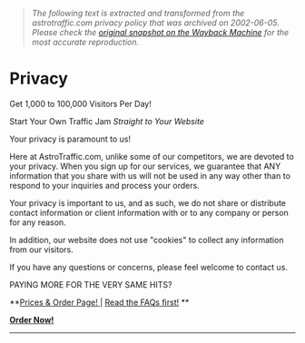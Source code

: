 > *The following text is extracted and transformed from the astrotraffic.com privacy policy that was archived on 2002-06-05. Please check the [original snapshot on the Wayback Machine](https://web.archive.org/web/20020605042523id_/http%3A//www.astrotraffic.com/privacy.htm) for the most accurate reproduction.*

# Privacy

Get 1,000 to 100,000 Visitors Per Day!

  
Start Your Own Traffic Jam _Straight to Your Website_  


Your privacy is paramount to us!  
  
Here at AstroTraffic.com, unlike some of our competitors, we are devoted to your privacy. When you sign up for our services, we guarantee that ANY information that you share with us will not be used in any way other than to respond to your inquiries and process your orders. 

Your privacy is important to us, and as such, we do not share or distribute contact information or client information with or to any company or person for any reason.

In addition, our website does not use "cookies" to collect any information from our visitors.

If you have any questions or concerns, please feel welcome to contact us.

PAYING MORE FOR THE VERY SAME HITS?

**[Prices & Order Page! ](https://web.archive.org/web/20020605042523id_/http%3A//www.astrotraffic.com/prices%20&%20ordering.htm)| [Read the FAQs first!](https://web.archive.org/web/20020605042523id_/http%3A//www.astrotraffic.com/faqs.htm) **

**[Order Now!](https://web.archive.org/web/20020605042523id_/http%3A//www.astrotraffic.com/prices%20&%20ordering.htm)**

 ****
